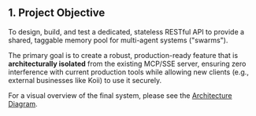 ## 1. Project Objective

To design, build, and test a dedicated, stateless RESTful API to provide a shared, taggable memory pool for multi-agent systems ("swarms").

The primary goal is to create a robust, production-ready feature that is **architecturally isolated** from the existing MCP/SSE server, ensuring zero interference with current production tools while allowing new clients (e.g., external businesses like Koii) to use it securely.

For a visual overview of the final system, please see the [Architecture Diagram](./architecture.md). 